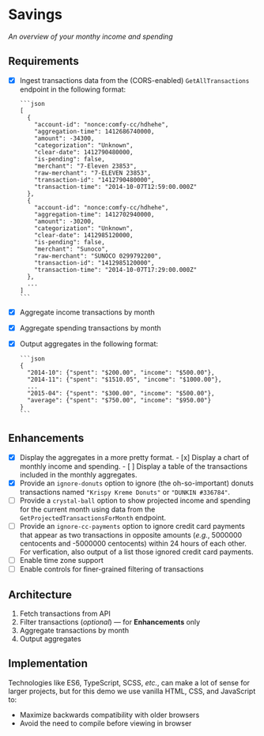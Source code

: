 Savings
===

*An overview of your monthy income and spending*

Requirements
---

- [x] Ingest transactions data from the (CORS-enabled) `GetAllTransactions` endpoint in the following format:

      ```json
      [
        {
          "account-id": "nonce:comfy-cc/hdhehe",
          "aggregation-time": 1412686740000,
          "amount": -34300,
          "categorization": "Unknown",
          "clear-date": 1412790480000,
          "is-pending": false,
          "merchant": "7-Eleven 23853",
          "raw-merchant": "7-ELEVEN 23853",
          "transaction-id": "1412790480000",
          "transaction-time": "2014-10-07T12:59:00.000Z"
        },
        {
          "account-id": "nonce:comfy-cc/hdhehe",
          "aggregation-time": 1412702940000,
          "amount": -30200,
          "categorization": "Unknown",
          "clear-date": 1412985120000,
          "is-pending": false,
          "merchant": "Sunoco",
          "raw-merchant": "SUNOCO 0299792200",
          "transaction-id": "1412985120000",
          "transaction-time": "2014-10-07T17:29:00.000Z"
        },
        ...
      ]
      ```

- [x] Aggregate income transactions by month

- [x] Aggregate spending transactions by month

- [x] Output aggregates in the following format:

      ```json
      {
        "2014-10": {"spent": "$200.00", "income": "$500.00"},
        "2014-11": {"spent": "$1510.05", "income": "$1000.00"},
        ...
        "2015-04": {"spent": "$300.00", "income": "$500.00"},
        "average": {"spent": "$750.00", "income": "$950.00"}
      }
      ```

Enhancements
---

- [x] Display the aggregates in a more pretty format.
      - [x] Display a chart of monthly income and spending.
      - [ ] Display a table of the transactions included in the monthly aggregates.
- [x] Provide an `ignore-donuts` option to ignore (the oh-so-important) donuts transactions named `"Krispy Kreme Donuts"` or `"DUNKIN #336784"`.
- [ ] Provide a `crystal-ball` option to show projected income and spending for the current month using data from the `GetProjectedTransactionsForMonth` endpoint.
- [ ] Provide an `ignore-cc-payments` option to ignore credit card payments that appear as two transactions in opposite amounts (*e.g.*, 5000000 centocents and -5000000 centocents) within 24 hours of each other. For verfication, also output of a list those ignored credit card payments.
- [ ] Enable time zone support
- [ ] Enable controls for finer-grained filtering of transactions

Architecture
---

1. Fetch transactions from API
2. Filter transactions (*optional*) — for **Enhancements** only
3. Aggregate transactions by month
4. Output aggregates

Implementation
---

Technologies like ES6, TypeScript, SCSS, *etc.*, can make a lot of sense for larger projects, but for this demo we use vanilla HTML, CSS, and JavaScript to:

* Maximize backwards compatibility with older browsers
* Avoid the need to compile before viewing in browser

